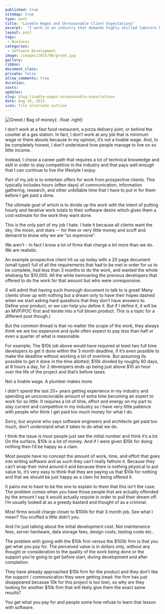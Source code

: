 ```yaml
---
published: true
sitemap: true
type: post
title: "Livable Wages and Unreasonable Client Expectations"
excerpt:  "I work in an industry that demands highly skilled laborers but are constantly bombarded by accusations of greed or people that scoff as the costs.  Plumbers make more!" 
layout: post
tags:
 - Business
categories:
 - Software Development
image: /images/2015/08/greed.jpg
gallery:
ribbon:
document_class:
private: false
allow_comments: true
duration:
costs:
updates:
slug: blog-livable-wages-unreasonable-expectations
date: Aug 18, 2015
icon: file alternate outline
---
```


![Greed / Bag of money](/images/2015/greed.jpg){: .float .right}

I don’t work at a fast food restaurant, a pizza delivery joint, or behind the counter at a gas station.  In fact, I don’t work at any job that is minimum wage or there abouts because in my opinion, it’s not a livable wage.  And, to be completely honest, I don’t understand how people manage to live on so little income.

Instead, I chose a career path that requires a lot of technical knowledge and skill in order to stay competitive in the industry and that pays well enough that I can continue to live the lifestyle I enjoy.

Part of my job is to entertain offers for work from prospective clients. This typically includes hours (often days) of communication, information gathering, research, and other unbillable time that I have to put in for them before I get paid a dime.

The ultimate goal of which is to divide up the work with the intent of putting hourly and iterative work totals to their software desire which gives them a cost estimate for the work they want done.   

This is the only part of my job I hate.  I hate it because all clients want the sky, the moon, and stars -- for free or very little money and scoff and demand to know why we are “so expensive”.  

We aren’t - In fact I know a lot of firms that charge a lot more than we do.  We are realistic.

An example prospective client hit us up today with a 20 page document (small type!) full of all the requirements that had to be met in order for us to be complete, had less than 3 months to do the work, and wanted the whole shebang for $10,000.   All the while bemoaning the previous developers that offered to do the work for that amount but who were unresponsive. 

(I will admit that having such thorough document to talk to is great!  Many clients show up with nothing but a dream only to have their hopes dashed when we start asking hard questions that they don’t have answers to.  Define your product, or we can help you define it.  But if I define it, it will be an MVP/POC first and iterate into a full blown product.  This is a topic for a different post though.)

But the common thread is that no matter the scope of the work, they always think we are too expensive and quite often expect to pay less than half or even a quarter of what is reasonable. 

For example; The $10k job above would have required at least two full time developers to get it done within the 3 month deadline, if it’s even possible to make the deadline without working a lot of overtime.  But assuming its possible to get it done in the time allotted; $10k divided by roughly 60 days, at 8 hours a day, for 2 developers ends up being just above $10 an hour over the life of the project and that’s before taxes.  

Not a livable wage.  A plumber makes more.

I didn’t spend the last 20+ years getting experience in my industry and spending an unconscionable amount of extra time becoming an expert to work for so little. It requires a lot of time, effort and energy on my part to stay current and competitive in my industry so I have very little patience with people who think I get paid too much money for what I do. 

Sorry, but anyone who says software engineers and architects get paid too much, don’t understand what it takes to do what we do.

I think the issue is most people just see the initial number and think it’s a lot.   On the surface, $10k is a lot of money.  And if I were given $10k for doing nothing then I’d be happy as a clam.

Most people have no concept the amount of work, time, and effort that goes into writing software and as such they can’t really fathom it.  Because they can’t wrap their mind around it and because there is nothing physical to put value to, it’s very easy to think that they are paying us that $10k for nothing and that we should be just happy as a clam for being offered it.

It pains me to have to be the one to explain to them that this isn’t the case.  The problem comes when you have those people that are actually offended by the amount I say it would actually require in order to pull their dream off.   I’m usually looked at as a greedy bastard and thought of as a criminal.

Most firms would charge closer to $100k for that 3 month job.  See what I mean?  You scoffed a little didn’t you.

And I’m just talking about the initial development cost.  Not maintenance fees, server hardware, data storage fees, design costs, testing costs etc..  

The problem with going with the $10k firm versus the $100k firm is that you get what you pay for.  The perceived value is in dollars only, without any thought or consideration to the quality of the work being done or the support you’re going to get before start, during development and after completion. 

They have already approached $10k firm for the product and they don’t like the support / communication they were getting (read: the firm has just disappeared because 10k for this project is too low), so why are they looking for another $10k firm that will likely give them the exact same results?  

You get what you pay for and people some how refuse to learn that lesson with software.  

